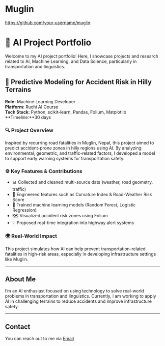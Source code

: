 # Muglin
https://github.com/your-username/muglin
# 🧠 AI Project Portfolio

Welcome to my AI project portfolio! Here, I showcase projects and research related to AI, Machine Learning, and Data Science, particularly in transportation and linguistics.

## 🚧 Predictive Modeling for Accident Risk in Hilly Terrains  
**Role:** Machine Learning Developer  
**Platform:** Ruchi AI Course  
**Tech Stack:** Python, scikit-learn, Pandas, Folium, Matplotlib  
**Timeline:**30 days

### 🔍 Project Overview  
Inspired by recurring road fatalities in Muglin, Nepal, this project aimed to predict accident-prone zones in hilly regions using AI. By analyzing environmental, geometric, and traffic-related factors, I developed a model to support early warning systems for transportation safety.

### ⚙️ Key Features & Contributions  
- 📊 Collected and cleaned multi-source data (weather, road geometry, traffic)  
- 🧩 Engineered features such as Curvature Index & Road-Weather Risk Score  
- 🧠 Trained machine learning models (Random Forest, Logistic Regression)  
- 🗺️ Visualized accident risk zones using Folium  
- 💡 Proposed real-time integration into highway alert systems

### 🌍 Real-World Impact  
This project simulates how AI can help prevent transportation-related fatalities in high-risk areas, especially in developing infrastructure settings like Muglin.

---

## About Me  
I’m an AI enthusiast focused on using technology to solve real-world problems in transportation and linguistics. Currently, I am working to apply AI in challenging terrains to reduce accidents and improve infrastructure safety.

---

## Contact  
You can reach out to me via [Email](sam12ra34chana@gmail.com)

